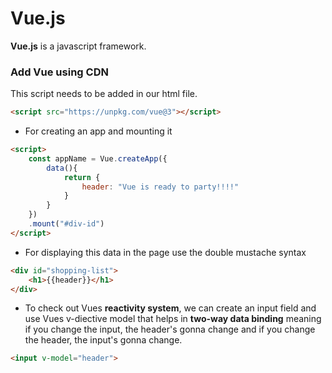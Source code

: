 # Vue.js
**Vue.js** is a javascript framework.
### Add Vue using CDN
This script needs to be added in our html file.
```html
<script src="https://unpkg.com/vue@3"></script>
```

 - For creating an app and mounting it
```html
<script>
    const appName = Vue.createApp({
        data(){
            return {
                header: "Vue is ready to party!!!!"
            }
        }
    })
    .mount("#div-id")
</script>
```
 - For displaying this data in the page use the double mustache syntax
```html
<div id="shopping-list">
    <h1>{{header}}</h1>
</div>
```
 - To check out Vues **reactivity system**, we can create an input field and use Vues v-diective model that helps in **two-way data binding** meaning if you change the input, the header's gonna change and if you change the header, the input's gonna change.
 ```html
 <input v-model="header">
```
